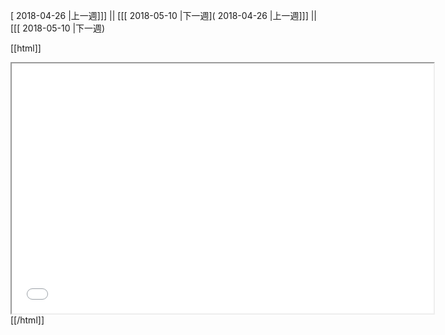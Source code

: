 [ 2018-04-26 |上一週]]] || [[[ 2018-05-10 |下一週]( 2018-04-26 |上一週]]] || [[[ 2018-05-10 |下一週)



[[html]]
<iframe src='<http://pad.hackingthursday.org>  ?showControls=true&showChat=true&showLineNumbers=true&useMonospaceFont=false' width=675 height=400></iframe>
[[/html]]